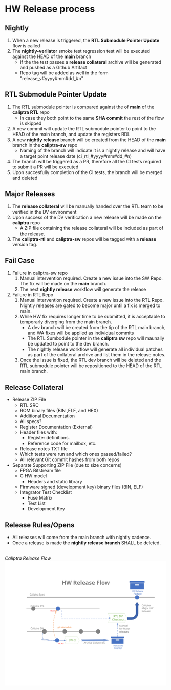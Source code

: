 # HW Release process

## Nightly

1. When a new release is triggered, the **RTL Submodule Pointer Update** flow is called
2. The **nightly-verilator** smoke test regression test will be executed against the HEAD of the **main** branch
    -  If the the test passes a **release collateral** archive will be generated and pushed as a Github Artifact
    -  Repo tag will be added as well in the form "release_v#yyyy#mm#dd_#n"

## RTL Submodule Pointer Update

1. The RTL submodule pointer is compared against the of **main** of the **caliptra RTL** repo
    - In case they both point to the same **SHA commit** the rest of the flow is skipped 
2. A new commit will update the RTL submodule pointer to point to the HEAD of the main branch, and update the registers RDL
3. A new **nightly release** branch will be created from the HEAD of the **main** branch in the **caliptra-sw** repo
   - Naming of the branch will indicate it is a nightly release and will have a target point release date (ci_rtl_#yyyy#mm#dd_#n)
4. The branch will be triggered as a PR, therefore all the CI tests required to submit a PR will be executed
5. Upon succesfully completion of the CI tests, the branch will be merged and deleted

## Major Releases

1. The **release collateral** will be manually handed over the RTL team to be verified in the DV environment
2. Upon success of the DV verification a new release will be made on the **caliptra** repo
    -  A ZIP file containing the release collateral will be included as part of the release.
4. The **caliptra-rtl** and **caliptra-sw** repos will be tagged with a **release** version tag.

## Fail Case

1. Failure in caliptra-sw repo
    1. Manual intervention required. Create a new issue into the SW Repo. The fix will be made on the **main** branch.
    2. The next **nightly release** workflow will generate the release
2. Failure in RTL Repo
    1. Manual intervention required. Create a new issue into the RTL Repo. Nightly releases are gated to become major until a fix is merged to main.
    2. While HW fix requires longer time to be submitted, it is acceptable to temporarly diverging from the main branch.
        - A dev branch will be created from the tip of the RTL main branch, and WA fixes will be applied as individual commits
        - The RTL Sumbodule pointer in the **caliptra sw** repo will maunally be updated to point to the dev branch.
        - The nightly release workflow will generate all individual patches as part of the collateral archive and list them in the release notes.
    4. Once the issue is fixed, the RTL dev branch will be deleted and the RTL submodule pointer will be repositioned to the HEAD of the RTL main branch.

## Release Collateral

- Release ZIP File
  - RTL SRC
  - ROM binary files (BIN ,ELF, and HEX)
  - Additional Documentation
  - All specs?
  - Register Documentation (External)
  - Header files with:
    - Register definitions.
    - Reference code for mailbox, etc.
  - Release notes TXT file
  - Which tests were run and which ones passed/failed?
  - All relevant Git commit hashes from both repos
- Separate Supporting ZIP File (due to size concerns)
  - FPGA Bitstream file
  - C HW model
    - Headers and static library
  - Firmware signed (development key) binary files (BIN, ELF)
  - Integrator Test Checklist
    - Fuse Matrix
    - Test List
    - Development Key

## Release Rules/Opens

- All releases will come from the main branch with nightly cadence.
- Once a release is made the **nightly release branch** SHALL be deleted.

<br> *Caliptra Release Flow*
![Caliptra Release Flow Chart](doc/images/Caliptra_release_flow.svg)
